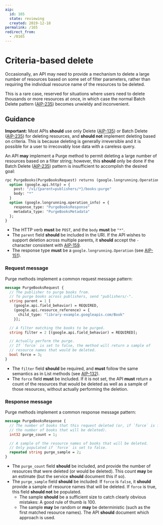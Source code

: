 ```yaml
---
aip:
  id: 165
  state: reviewing
  created: 2019-12-18
permalink: /165
redirect_from:
  - /0165
---
```


# Criteria-based delete

Occasionally, an API may need to provide a mechanism to delete a large number
of resources based on some set of filter parameters, rather than requiring the
individual resource name of the resources to be deleted.

This is a rare case, reserved for situations where users need to delete
thousands or more resources at once, in which case the normal Batch Delete
pattern ([AIP-235][]) becomes unwieldy and inconvenient.

## Guidance

**Important:** Most APIs **should** use only Delete ([AIP-135][]) or Batch
Delete ([AIP-235][]) for deleting resources, and **should not** implement
deleting based on criteria. This is because deleting is generally irreversible
and it is possible for a user to irrecovably lose data with a careless query.

An API **may** implement a Purge method to permit deleting a large number of
resources based on a filter string; however, this **should** only be done if
the Batch Delete ([AIP-235][]) pattern is insufficient to accomplish the
desired goal:

```proto
rpc PurgeBooks(PurgeBooksRequest) returns (google.longrunning.Operation) {
  option (google.api.http) = {
    post: "/v1/{parent=publishers/*}/books:purge"
    body: "*"
  }
  option (google.longrunning.operation_info) = {
    response_type: "PurgeBooksResponse"
    metadata_type: "PurgeBooksMetadata"
  };
}
```

- The HTTP verb **must** be `POST`, and the `body` **must** be `"*"`.
- The `parent` field **should** be included in the URI. If the API wishes to
  support deletion across multiple parents, it **should** accept the `-`
  character consistent with [AIP-159][].
- The response type **must** be a `google.longrunning.Operation` (see
  [AIP-151][]).

### Request message

Purge methods implement a common request message pattern:

```proto
message PurgeBooksRequest {
  // The publisher to purge books from.
  // To purge books across publishers, send "publishers/-".
  string parent = 1 [
    (google.api.field_behavior) = REQUIRED,
    (google.api.resource_reference) = {
      child_type: "library-example.googleapis.com/Book"
    }];

  // A filter matching the books to be purged.
  string filter = 2 [(google.api.field_behavior) = REQUIRED];

  // Actually perform the purge.
  // If `force` is set to false, the method will return a sample of
  // resource names that would be deleted.
  bool force = 3;
}
```

- The `filter` field **should** be required, and **must** follow the same
  semantics as in List methods (see [AIP-132][]).
- The `force` field **must** be included. If it is not set, the API **must**
  return a count of the resources that would be deleted as well as a sample of
  those resources, without actually performing the deletion.

### Response message

Purge methods implement a common response message pattern:

```proto
message PurgeBooksResponse {
  // The number of books that this request deleted (or, if `force` is false,
  // the number of books that will be deleted).
  int32 purge_count = 1;

  // A sample of the resource names of books that will be deleted.
  // Only populated if `force` is set to false.
  repeated string purge_sample = 2;
}
```

- The `purge_count` field **should** be included, and provide the number of
  resources that were deleted (or would be deleted). This count **may** be an
  estimate (but the service **should** document this if so).
- The `purge_sample` field **should** be included: If `force` is `false`, it
  **should** provide a sample of resource names that will be deleted. If
  `force` is true, this field **should not** be populated.
  - The sample **should** be a sufficient size to catch clearly obvious
    mistakes: A good rule of thumb is 100.
  - The sample **may** be random or **may** be deterministic (such as the first
    matched resource names). The API **should** document which approach is
    used.

[aip-132]: ./0132.md
[aip-135]: ./0135.md
[aip-151]: ./0151.md
[aip-159]: ./0159.md
[aip-235]: ./0235.md
